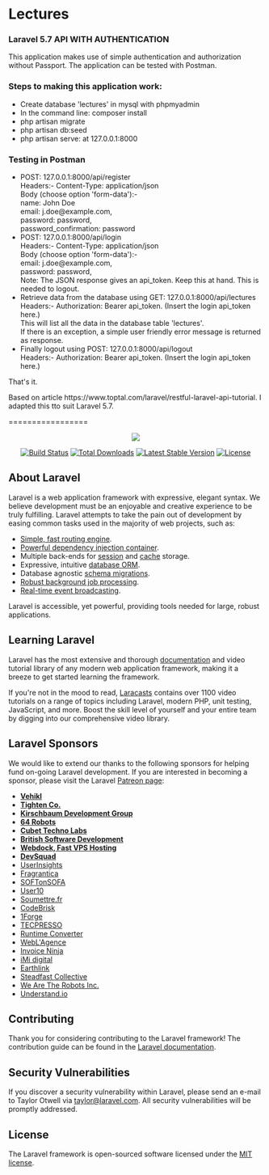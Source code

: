 <h1>Lectures</h1>
<h3>Laravel 5.7 API WITH AUTHENTICATION</h3>
<p>This application makes use of simple authentication and authorization without Passport. The application can be tested with Postman.</p>

<h3>Steps to making this application work:</h3>
<ul>
    <li>Create database 'lectures' in mysql with phpmyadmin</li>
    <li>In the command line: composer install</li>
    <li>php artisan migrate</li>
    <li>php artisan db:seed</li>
    <li>php artisan serve: at 127.0.0.1:8000</li>
</ul>

<h3>Testing in Postman</h3>
<ul>
    <li>POST: 127.0.0.1:8000/api/register</li>
    Headers:- Content-Type: application/json<br>
    Body (choose option 'form-data'):- <br>
        name: John Doe <br>
        email: j.doe@example.com, <br>
        password: password, <br>
        password_confirmation: password <br>
    <li>POST: 127.0.0.1:8000/api/login </li>
    Headers:- Content-Type: application/json<br>
    Body (choose option 'form-data'):- <br>
        email: j.doe@example.com, <br>
        password: password, <br>
    Note: The JSON response gives an api_token. Keep this at hand. This is needed to logout.
    <li>Retrieve data from the database using GET: 127.0.0.1:8000/api/lectures </li>
    Headers:- Authorization: Bearer api_token. (Insert the login api_token here.)<br>
    This will list all the data in the database table 'lectures'.<br>
    If there is an exception, a simple user friendly error message is returned as response.
    <li>Finally logout using POST: 127.0.0.1:8000/api/logout</li>
    Headers:- Authorization: Bearer api_token. (Insert the login api_token here.)
</ul>

<p>That's it.</p>
<p>Based on article https://www.toptal.com/laravel/restful-laravel-api-tutorial. I adapted this tto suit Laravel 5.7. </p>


=================

<p align="center"><img src="https://laravel.com/assets/img/components/logo-laravel.svg"></p>

<p align="center">
<a href="https://travis-ci.org/laravel/framework"><img src="https://travis-ci.org/laravel/framework.svg" alt="Build Status"></a>
<a href="https://packagist.org/packages/laravel/framework"><img src="https://poser.pugx.org/laravel/framework/d/total.svg" alt="Total Downloads"></a>
<a href="https://packagist.org/packages/laravel/framework"><img src="https://poser.pugx.org/laravel/framework/v/stable.svg" alt="Latest Stable Version"></a>
<a href="https://packagist.org/packages/laravel/framework"><img src="https://poser.pugx.org/laravel/framework/license.svg" alt="License"></a>
</p>

## About Laravel

Laravel is a web application framework with expressive, elegant syntax. We believe development must be an enjoyable and creative experience to be truly fulfilling. Laravel attempts to take the pain out of development by easing common tasks used in the majority of web projects, such as:

- [Simple, fast routing engine](https://laravel.com/docs/routing).
- [Powerful dependency injection container](https://laravel.com/docs/container).
- Multiple back-ends for [session](https://laravel.com/docs/session) and [cache](https://laravel.com/docs/cache) storage.
- Expressive, intuitive [database ORM](https://laravel.com/docs/eloquent).
- Database agnostic [schema migrations](https://laravel.com/docs/migrations).
- [Robust background job processing](https://laravel.com/docs/queues).
- [Real-time event broadcasting](https://laravel.com/docs/broadcasting).

Laravel is accessible, yet powerful, providing tools needed for large, robust applications.

## Learning Laravel

Laravel has the most extensive and thorough [documentation](https://laravel.com/docs) and video tutorial library of any modern web application framework, making it a breeze to get started learning the framework.

If you're not in the mood to read, [Laracasts](https://laracasts.com) contains over 1100 video tutorials on a range of topics including Laravel, modern PHP, unit testing, JavaScript, and more. Boost the skill level of yourself and your entire team by digging into our comprehensive video library.

## Laravel Sponsors

We would like to extend our thanks to the following sponsors for helping fund on-going Laravel development. If you are interested in becoming a sponsor, please visit the Laravel [Patreon page](https://patreon.com/taylorotwell):

- **[Vehikl](https://vehikl.com/)**
- **[Tighten Co.](https://tighten.co)**
- **[Kirschbaum Development Group](https://kirschbaumdevelopment.com)**
- **[64 Robots](https://64robots.com)**
- **[Cubet Techno Labs](https://cubettech.com)**
- **[British Software Development](https://www.britishsoftware.co)**
- **[Webdock, Fast VPS Hosting](https://www.webdock.io/en)**
- **[DevSquad](https://devsquad.com)**
- [UserInsights](https://userinsights.com)
- [Fragrantica](https://www.fragrantica.com)
- [SOFTonSOFA](https://softonsofa.com/)
- [User10](https://user10.com)
- [Soumettre.fr](https://soumettre.fr/)
- [CodeBrisk](https://codebrisk.com)
- [1Forge](https://1forge.com)
- [TECPRESSO](https://tecpresso.co.jp/)
- [Runtime Converter](http://runtimeconverter.com/)
- [WebL'Agence](https://weblagence.com/)
- [Invoice Ninja](https://www.invoiceninja.com)
- [iMi digital](https://www.imi-digital.de/)
- [Earthlink](https://www.earthlink.ro/)
- [Steadfast Collective](https://steadfastcollective.com/)
- [We Are The Robots Inc.](https://watr.mx/)
- [Understand.io](https://www.understand.io/)

## Contributing

Thank you for considering contributing to the Laravel framework! The contribution guide can be found in the [Laravel documentation](https://laravel.com/docs/contributions).

## Security Vulnerabilities

If you discover a security vulnerability within Laravel, please send an e-mail to Taylor Otwell via [taylor@laravel.com](mailto:taylor@laravel.com). All security vulnerabilities will be promptly addressed.

## License

The Laravel framework is open-sourced software licensed under the [MIT license](https://opensource.org/licenses/MIT).
